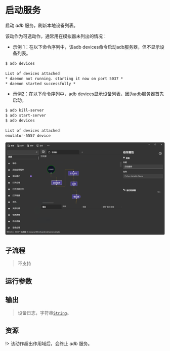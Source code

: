 # 启动服务 
启动 *adb* 服务，刷新本地设备列表。

该动作为可选动作，通常用在模拟器未列出的情况：

* 示例 1：在以下命令序列中，该adb devices命令启动adb服务器，但不显示设备列表。

```
$ adb devices

List of devices attached
* daemon not running. starting it now on port 5037 *
* daemon started successfully *

```

* 示例2：在以下命令序列中，adb devices显示设备列表，因为adb服务器首先启动。
```
$ adb kill-server
$ adb start-server
$ adb devices
 ⁣⁣ 
List of devices attached
emulator-5557 device
```

![AdbStartServer](./images/16.png ':size=90%')

## 子流程

> 不支持


## 运行参数


## 输出

> 设备日志，字符串[`String`](./types/String.md)。


## 资源

!> 该动作超出作用域后，会终止 *adb* 服务。
